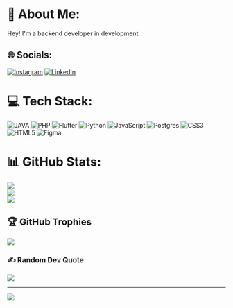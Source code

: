 # 💫 About Me:

Hey! I'm a backend developer in development.

## 🌐 Socials:
[![Instagram](https://img.shields.io/badge/Instagram-%23E4405F.svg?logo=Instagram&logoColor=white)](https://instagram.com/leoncio.dev) [![LinkedIn](https://img.shields.io/badge/LinkedIn-%230077B5.svg?logo=linkedin&logoColor=white)](https://linkedin.com/in/leoncio-souza) 

# 💻 Tech Stack:
![JAVA](https://img.shields.io/badge/Java-ED8B00?style=flat-square&logo=openjdk&logoColor=white) ![PHP](https://img.shields.io/badge/php-%23777BB4.svg?style=flat-square&logo=php&logoColor=white) ![Flutter](https://img.shields.io/badge/Flutter-%2302569B.svg?style=flat-square&logo=Flutter&logoColor=white) ![Python](https://img.shields.io/badge/python-3670A0?style=flat-square&logo=python&logoColor=ffdd54) ![JavaScript](https://img.shields.io/badge/javascript-%23323330.svg?style=flat-square&logo=javascript&logoColor=%23F7DF1E) ![Postgres](https://img.shields.io/badge/postgres-%23316192.svg?style=flat-square&logo=postgresql&logoColor=white) ![CSS3](https://img.shields.io/badge/css3-%231572B6.svg?style=flat-square&logo=css3&logoColor=white) ![HTML5](https://img.shields.io/badge/html5-%23E34F26.svg?style=flat-square&logo=html5&logoColor=white) ![Figma](https://img.shields.io/badge/figma-%23F24E1E.svg?style=flat-square&logo=figma&logoColor=white)
# 📊 GitHub Stats:
![](https://github-readme-stats.vercel.app/api?username=leoncio-s&theme=dark&hide_border=false&include_all_commits=false&count_private=false)<br/>
![](https://github-readme-streak-stats.herokuapp.com/?user=leoncio-s&theme=dark&hide_border=false)<br/>
![](https://github-readme-stats.vercel.app/api/top-langs/?username=leoncio-s&theme=dark&hide_border=false&include_all_commits=false&count_private=false&layout=compact)

## 🏆 GitHub Trophies
![](https://github-profile-trophy.vercel.app/?username=leoncio-s&theme=radical&no-frame=false&no-bg=true&margin-w=4)

### ✍️ Random Dev Quote
![](https://quotes-github-readme.vercel.app/api?type=vetical&theme=dark)

---
[![](https://visitcount.itsvg.in/api?id=leoncio-s&icon=2&color=0)](https://visitcount.itsvg.in)

<!-- Proudly created with GPRM ( https://gprm.itsvg.in ) -->

